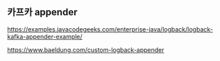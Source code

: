 ## 카프카 appender ##

https://examples.javacodegeeks.com/enterprise-java/logback/logback-kafka-appender-example/


https://www.baeldung.com/custom-logback-appender
